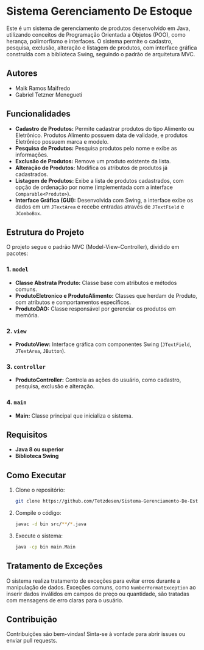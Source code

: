 # Sistema Gerenciamento De Estoque

Este é um sistema de gerenciamento de produtos desenvolvido em Java, utilizando conceitos de Programação Orientada a Objetos (POO), como herança, polimorfismo e interfaces. O sistema permite o cadastro, pesquisa, exclusão, alteração e listagem de produtos, com interface gráfica construída com a biblioteca Swing, seguindo o padrão de arquitetura MVC.

## Autores

 - Maik Ramos Maifredo
 - Gabriel Tetzner Menegueti

## Funcionalidades

- **Cadastro de Produtos:** Permite cadastrar produtos do tipo Alimento ou Eletrônico. Produtos Alimento possuem data de validade, e produtos Eletrônico possuem marca e modelo.
- **Pesquisa de Produtos:** Pesquisa produtos pelo nome e exibe as informações.
- **Exclusão de Produtos:** Remove um produto existente da lista.
- **Alteração de Produtos:** Modifica os atributos de produtos já cadastrados.
- **Listagem de Produtos:** Exibe a lista de produtos cadastrados, com opção de ordenação por nome (implementada com a interface `Comparable<Produto>`).
- **Interface Gráfica (GUI):** Desenvolvida com Swing, a interface exibe os dados em um `JTextArea` e recebe entradas através de `JTextField` e `JComboBox`.

## Estrutura do Projeto

O projeto segue o padrão MVC (Model-View-Controller), dividido em pacotes:

### 1. `model`
- **Classe Abstrata Produto:** Classe base com atributos e métodos comuns.
- **ProdutoEletronico e ProdutoAlimento:** Classes que herdam de Produto, com atributos e comportamentos específicos.
- **ProdutoDAO:** Classe responsável por gerenciar os produtos em memória.

### 2. `view`
- **ProdutoView:** Interface gráfica com componentes Swing (`JTextField`, `JTextArea`, `JButton`).

### 3. `controller`
- **ProdutoController:** Controla as ações do usuário, como cadastro, pesquisa, exclusão e alteração.

### 4. `main`
- **Main:** Classe principal que inicializa o sistema.

## Requisitos

- **Java 8 ou superior**
- **Biblioteca Swing**

## Como Executar

1. Clone o repositório:
   ```bash
   git clone https://github.com/Tetzdesen/Sistema-Gerenciamento-De-Estoque.git
   ```
2. Compile o código:
   ```bash
   javac -d bin src/**/*.java
   ```
3. Execute o sistema:
   ```bash
   java -cp bin main.Main
   ```

## Tratamento de Exceções

O sistema realiza tratamento de exceções para evitar erros durante a manipulação de dados. Exceções comuns, como `NumberFormatException` ao inserir dados inválidos em campos de preço ou quantidade, são tratadas com mensagens de erro claras para o usuário.

## Contribuição

Contribuições são bem-vindas! Sinta-se à vontade para abrir issues ou enviar pull requests.

